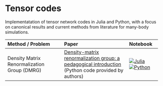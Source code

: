 # Tensor codes
Implementatation of tensor network codes in Julia and Python, with a focus on canonical results and current methods from literature for many-body simulations.

|  Method / Problem | Paper | Notebook |
| :----------- | :------------ | :------------ |
| Density Matrix Renormalization Group (DMRG)| [Density-matrix renormalization group: a pedagogical introduction](https://arxiv.org/pdf/2304.13395) <br> (Python code provided by authors) | [![Julia]( https://img.shields.io/badge/Julia-389826)](DMRG_MPS_implementation_julia.ipynb) [![Python]( https://img.shields.io/badge/Python-646464)](https://github.com/GCatarina/DMRG_MPS_didactic/blob/main/DMRG-MPS_implementation.ipynb) |

